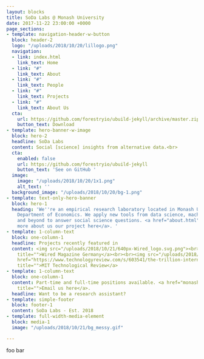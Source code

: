 ```yaml
---
layout: blocks
title: SoDa Labs @ Monash University
date: 2017-11-22 23:00:00 +0000
page_sections:
- template: navigation-header-w-button
  block: header-2
  logo: "/uploads/2018/10/20/lillogo.png"
  navigation:
  - link: index.html
    link_text: Home
  - link: "#"
    link_text: About
  - link: "#"
    link_text: People
  - link: "#"
    link_text: Projects
  - link: "#"
    link_text: About Us
  cta:
    url: https://github.com/forestryio/ubuild-jekyll/archive/master.zip
    button_text: Download
- template: hero-banner-w-image
  block: hero-2
  headline: SoDa Labs
  content: Social [science] insights from alternative data.<br>
  cta:
    enabled: false
    url: https://github.com/forestryio/ubuild-jekyll
    button_text: 'See on GitHub '
  image:
    image: "/uploads/2018/10/20/1x1.png"
    alt_text: ''
  background_image: "/uploads/2018/10/20/bg-1.png"
- template: text-only-hero-banner
  block: hero-1
  heading: 'We''re an empirical research laboratory located in Monash University''s
    Department of Economics. We apply new tools from data science, machine learning,
    and beyond to answer social science questions. <a href="about.html" title="About">Read
    more about us our project here</a>. '
- template: 1-column-text
  block: one-column-1
  headline: Projects recently featured in
  content: <img src="/uploads/2018/10/21/640px-Wired_logo.svg.png"><br><a href=""
    title="">Wired Magazine Germany</a><br><br><img src="/uploads/2018/10/21/logo-mit-technology-review-180x180.png"><br><a
    href="https://www.technologyreview.com/s/603541/the-trillion-internet-observations-showing-how-global-sleep-patterns-are-changing/"
    title="">MIT Technological Review</a>
- template: 1-column-text
  block: one-column-1
  content: Part-time and full-time positions available. <a href="monashsodalabs@gmail.com"
    title="">Email us here</a>.
  headline: Want to be a research assistant?
- template: simple-footer
  block: footer-1
  content: SoDa Labs - Est. 2018
- template: full-width-media-element
  block: media-1
  image: "/uploads/2018/10/21/bg_messy.gif"

---
```

foo bar